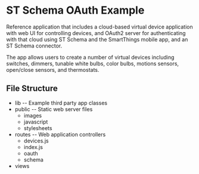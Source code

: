 # ST Schema OAuth Example

Reference application that includes a cloud-based virtual device application
with web UI for controlling devices, and OAuth2 server for authenticating
with that cloud using ST Schema and the SmartThings mobile app, and an
ST Schema connector.

The app allows users to create a number of virtual devices including switches,
dimmers, tunable white bulbs, color bulbs, motions sensors, open/close 
sensors, and thermostats.

## File Structure

* lib -- Example third party app classes
* public -- Static web server files
  * images
  * javascript
  * stylesheets
* routes -- Web application controllers
  * devices.js 
  * index.js
  * oauth
  * schema
* views

